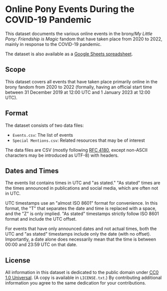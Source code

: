 # Online Pony Events During the COVID-19 Pandemic

This dataset documents the various online events in the brony/*My Little Pony: Friendship is Magic* fandom that have taken place from 2020 to 2022, mainly in response to the COVID-19 pandemic.

The dataset is also available as a [Google Sheets spreadsheet](https://docs.google.com/spreadsheets/d/1FQ3Jcje9d7Uq3ZsbXYXfWsozFFxMxqDPxie7MajOZRs/edit).

## Scope

This dataset covers all events that have taken place primarily online in the brony fandom from 2020 to 2022 (formally, having an official start time between 31 December 2019 at 12:00 UTC and 1 January 2023 at 12:00 UTC).

## Format

The dataset consists of two data files:

* `Events.csv`: The list of events
* `Special Mentions.csv`: Related resources that may be of interest

The data files are CSV (mostly following [RFC 4180](https://tools.ietf.org/html/rfc4180), except non-ASCII characters may be introduced as UTF-8) with headers.

## Dates and Times

The events list contains times in UTC and "as stated." "As stated" times are the times announced in publications and social media, which are often not in UTC.

UTC timestamps use an "almost ISO 8601" format for convenience. In this format, the "T" that separates the date and time is replaced with a space, and the "Z" is only implied. "As stated" timestamps strictly follow ISO 8601 format and include the UTC offset.

For events that have only announced dates and not actual times, both the UTC and "as stated" timestamps include only the date (with no offset). Importantly, a date alone does necessarily mean that the time is between 00:00 and 23:59 UTC on that date.

## License

All information in this dataset is dedicated to the public domain under [CC0 1.0 Universal](https://creativecommons.org/publicdomain/zero/1.0/). (A copy is available in `LICENSE.txt`.) By contributing additional information you agree to the same dedication for your contributions.